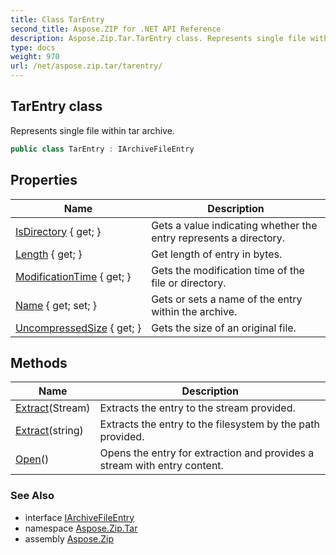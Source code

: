 ```yaml
---
title: Class TarEntry
second_title: Aspose.ZIP for .NET API Reference
description: Aspose.Zip.Tar.TarEntry class. Represents single file within tar archive
type: docs
weight: 970
url: /net/aspose.zip.tar/tarentry/
---
```

## TarEntry class

Represents single file within tar archive.

```csharp
public class TarEntry : IArchiveFileEntry
```

## Properties

| Name | Description |
| --- | --- |
| [IsDirectory](../../aspose.zip.tar/tarentry/isdirectory/) { get; } | Gets a value indicating whether the entry represents a directory. |
| [Length](../../aspose.zip.tar/tarentry/length/) { get; } | Get length of entry in bytes. |
| [ModificationTime](../../aspose.zip.tar/tarentry/modificationtime/) { get; } | Gets the modification time of the file or directory. |
| [Name](../../aspose.zip.tar/tarentry/name/) { get; set; } | Gets or sets a name of the entry within the archive. |
| [UncompressedSize](../../aspose.zip.tar/tarentry/uncompressedsize/) { get; } | Gets the size of an original file. |

## Methods

| Name | Description |
| --- | --- |
| [Extract](../../aspose.zip.tar/tarentry/extract/#extract_1)(Stream) | Extracts the entry to the stream provided. |
| [Extract](../../aspose.zip.tar/tarentry/extract/#extract)(string) | Extracts the entry to the filesystem by the path provided. |
| [Open](../../aspose.zip.tar/tarentry/open/)() | Opens the entry for extraction and provides a stream with entry content. |

### See Also

* interface [IArchiveFileEntry](../../aspose.zip/iarchivefileentry/)
* namespace [Aspose.Zip.Tar](../../aspose.zip.tar/)
* assembly [Aspose.Zip](../../)


